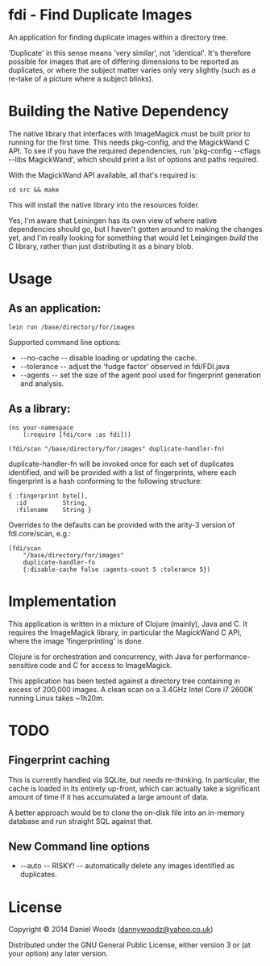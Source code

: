 # fdi - Find Duplicate Images

An application for finding duplicate images within a directory tree.

'Duplicate' in this sense means 'very similar', not 'identical'.  It's
therefore possible for images that are of differing dimensions to be
reported as duplicates, or where the subject matter varies only very
slightly (such as a re-take of a picture where a subject blinks).

# Building the Native Dependency

The native library that interfaces with ImageMagick must be built
prior to running for the first time.  This needs pkg-config, and
the MagickWand C API.  To see if you have the required dependencies,
run 'pkg-config --cflags --libs MagickWand', which should print a list
of options and paths required.

With the MagickWand API available, all that's required is:

    cd src && make

This will install the native library into the resources folder.

Yes, I'm aware that Leiningen has its own view of where native
dependencies should go, but I haven't gotten around to making the
changes yet, and I'm really looking for something that would let
Leingingen *build* the C library, rather than just distributing it
as a binary blob.

# Usage

## As an application:

    lein run /base/directory/for/images

Supported command line options:

  * --no-cache -- disable loading or updating the cache.
  * --tolerance -- adjust the 'fudge factor' observed in fdi/FDI.java
  * --agents -- set the size of the agent pool used for fingerprint generation and analysis.

## As a library:

    (ns your-namespace
        (:require [fdi/core :as fdi]))

    (fdi/scan "/base/directory/for/images" duplicate-handler-fn)

duplicate-handler-fn will be invoked once for each set of duplicates
identified, and will be provided with a list of fingerprints, where
each fingerprint is a hash conforming to the following structure:

    { :fingerprint byte[],
      :id          String,
      :filename    String }

Overrides to the defaults can be provided with the arity-3 version of
fdi.core/scan, e.g.:

    (fdi/scan
        "/base/directory/for/images"
        duplicate-handler-fn
        {:disable-cache false :agents-count 5 :tolerance 5})

# Implementation

This application is written in a mixture of Clojure (mainly), Java and
C.  It requires the ImageMagick library, in particular the MagickWand
C API, where the image 'fingerprinting' is done.

Clojure is for orchestration and concurrency, with Java for
performance-sensitive code and C for access to ImageMagick.

This application has been tested against a directory tree containing in
excess of 200,000 images.  A clean scan on a 3.4GHz Intel Core i7 2600K
running Linux takes ~1h20m.

# TODO

## Fingerprint caching

This is currently handled via SQLite, but needs re-thinking.  In particular, the cache is loaded in its entirety up-front, which can actually take a significant amount of time if it has accumulated a large amount of data.

A better approach would be to clone the on-disk file into an in-memory database and run straight SQL against that.

## New Command line options

* --auto -- RISKY! -- automatically delete any images identified as duplicates.

# License

Copyright © 2014 Daniel Woods (dannywoodz@yahoo.co.uk)

Distributed under the GNU General Public License, either version 3 or (at
your option) any later version.
